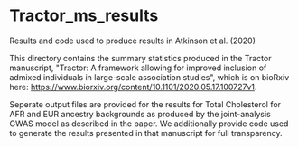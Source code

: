 # Tractor_ms_results
Results and code used to produce results in Atkinson et al. (2020)

This directory contains the summary statistics produced in the Tractor manuscript, "Tractor: A framework allowing for improved inclusion of admixed individuals in large-scale association studies", which is on bioRxiv here: https://www.biorxiv.org/content/10.1101/2020.05.17.100727v1.

Seperate output files are provided for the results for Total Cholesterol for AFR and EUR ancestry backgrounds as produced by the joint-analysis GWAS model as described in the paper. We additionally provide code used to generate the results presented in that manuscript for full transparency.
